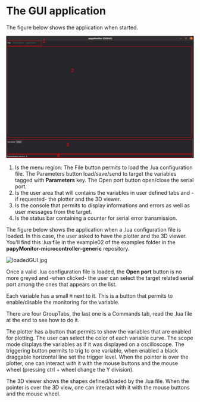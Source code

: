 # The GUI application

The figure below shows the application when started.

![emptyGUI.jpg](emptyGUI.jpg)

1. Is the menu region: The File button permits to load the .lua configuration file. The Parameters button load/save/send to target the variables tagged with **Parameters** key. The Open port button open/close the serial port.
2. Is the user area that will contains the variables in user defined tabs and -if requested- the plotter and the 3D viewer.
3. Is the console that permits to display informations and errors as well as user messages from the target.
4. Is the status bar containing a counter for serial error transmission.

The figure below shows the application when a .lua configuration file is loaded. In this case, the user asked to have the plotter and the 3D viewer. You'll find this .lua file in the example02 of the examples folder in the **papyMonitor-microcontroller-generic** repository.

![loadedGUI.jpg](main.gif)

Once a valid .lua configuration file is loaded, the **Open port** button is no more greyed and -when clicked- the user can select the target related serial port among the ones that appears on the list.

Each variable has a small `M` next to it. This is a button that permits to enable/disable the monitoring for the variable.

There are four GroupTabs, the last one is a Commands tab, read the .lua file at the end to see how to do it.

The plotter has a button that permits to show the variables that are enabled for plotting. The user can select the color of each variable curve. The scope mode displays the variables as if it was displayed on a oscilloscope. The triggering button permits to trig to one variable, when enabled a black draggable horizontal line set the trigger level. When the pointer is over the plotter, one can interact with it with the mouse buttons and the mouse wheel (pressing ctrl + wheel change the Y division).

The 3D viewer shows the shapes defined/loaded by the .lua file. When the pointer is over the 3D view, one can interact with it with the mouse buttons and the mouse wheel.
